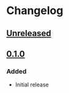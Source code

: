 # Changelog

## [Unreleased][]

[Unreleased]: https://github.com/chaostoolkit-incubator/chaostoolkit-slack/compare/0.1.0...HEAD

## [0.1.0][]

[0.1.0]: https://github.com/chaostoolkit-incubator/chaostoolkit-slack/tree/0.1.0

### Added

-   Initial release